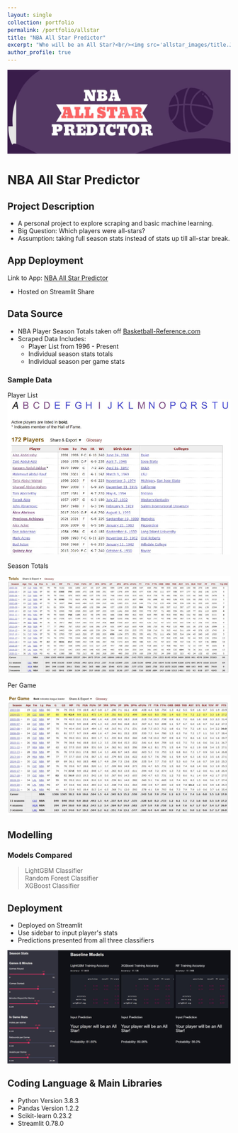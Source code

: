 ```yaml
---
layout: single
collection: portfolio
permalink: /portfolio/allstar
title: "NBA All Star Predictor"
excerpt: "Who will be an All Star?<br/><img src='allstar_images/title.JPG'>"
author_profile: true
---
```



![title](allstar_images/title.JPG)

# NBA All Star Predictor

## Project Description
- A personal project to explore scraping and basic machine learning.
- Big Question: Which players were all-stars? 
- Assumption: taking full season stats instead of stats up till all-star break.

## App Deployment
Link to App: [NBA All Star Predictor](https://share.streamlit.io/ahhhlexli/basketball_reference_scrape/app_model_only.py "All Star Predictor")
- Hosted on Streamlit Share
## Data Source

- NBA Player Season Totals taken off [Basketball-Reference.com](https://www.basketball-reference.com/ "Basketball Reference")
- Scraped Data Includes:
  - Player List from 1996 - Present
  - Individual season stats totals
  - Individual season per game stats

### Sample Data

Player List
![sample players](allstar_images/player_list.JPG)

Season Totals

![totals](allstar_images/totals.JPG)

Per Game

![per game](allstar_images/per_game.JPG)

## Modelling
### Models Compared

> LightGBM Classifier  
> Random Forest Classifier  
> XGBoost Classifier

## Deployment

- Deployed on Streamlit
- Use sidebar to input player's stats
- Predictions presented from all three classifiers

![deployment](allstar_images/deployment.JPG)

## Coding Language & Main Libraries

- Python Version 3.8.3
- Pandas Version 1.2.2
- Scikit-learn 0.23.2
- Streamlit 0.78.0



